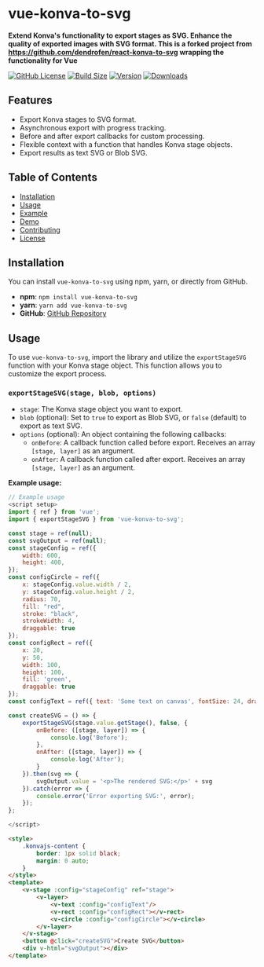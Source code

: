 # vue-konva-to-svg

**Extend Konva's functionality to export stages as SVG. Enhance the quality of exported images with SVG format. This is a forked project from https://github.com/dendrofen/react-konva-to-svg wrapping the functionality for Vue**

[![GitHub License](https://img.shields.io/github/license/peter-tell/vue-konva-to-svg)](LICENSE)
[![Build Size](https://img.shields.io/bundlephobia/minzip/vue-konva-to-svg?label=bundle%20size&style=flat&colorA=000000&colorB=000000)](https://bundlephobia.com/result?p=vue-konva-to-svg)
[![Version](https://img.shields.io/npm/v/vue-konva-to-svg?style=flat&colorA=000000&colorB=000000)](https://www.npmjs.com/package/vue-konva-to-svg)
[![Downloads](https://img.shields.io/npm/dt/vue-konva-to-svg.svg?style=flat&colorA=000000&colorB=000000)](https://www.npmjs.com/package/vue-konva-to-svg)

## Features

- Export Konva stages to SVG format.
- Asynchronous export with progress tracking.
- Before and after export callbacks for custom processing.
- Flexible context with a function that handles Konva stage objects.
- Export results as text SVG or Blob SVG.

## Table of Contents

- [Installation](#installation)
- [Usage](#usage)
- [Example](#example)
- [Demo](#demo)
- [Contributing](#contributing)
- [License](#license)

## Installation

You can install `vue-konva-to-svg` using npm, yarn, or directly from GitHub.

- **npm**: `npm install vue-konva-to-svg`
- **yarn**: `yarn add vue-konva-to-svg`
- **GitHub**: [GitHub Repository](https://github.com/peter-tell/vue-konva-to-svg)

## Usage

To use `vue-konva-to-svg`, import the library and utilize the `exportStageSVG` function with your Konva stage object. This function allows you to customize the export process.

### `exportStageSVG(stage, blob, options)`

- `stage`: The Konva stage object you want to export.
- `blob` (optional): Set to `true` to export as Blob SVG, or `false` (default) to export as text SVG.
- `options` (optional): An object containing the following callbacks:
  - `onBefore`: A callback function called before export. Receives an array `[stage, layer]` as an argument.
  - `onAfter`: A callback function called after export. Receives an array `[stage, layer]` as an argument.

**Example usage:**

```javascript
// Example usage
<script setup>
import { ref } from 'vue';
import { exportStageSVG } from 'vue-konva-to-svg';

const stage = ref(null);
const svgOutput = ref(null);
const stageConfig = ref({
    width: 600,
    height: 400,
});
const configCircle = ref({
    x: stageConfig.value.width / 2,
    y: stageConfig.value.height / 2,
    radius: 70,
    fill: "red",
    stroke: "black",
    strokeWidth: 4,
    draggable: true
});
const configRect = ref({
    x: 20,
    y: 50,
    width: 100,
    height: 100,
    fill: 'green',
    draggable: true
});
const configText = ref({ text: 'Some text on canvas', fontSize: 24, draggable: true });

const createSVG = () => {
    exportStageSVG(stage.value.getStage(), false, {
        onBefore: ([stage, layer]) => {
            console.log('Before');
        },
        onAfter: ([stage, layer]) => {
            console.log('After');
        }
    }).then(svg => {
        svgOutput.value = '<p>The rendered SVG:</p>' + svg
    }).catch(error => {
        console.error('Error exporting SVG:', error);
    });
};

</script>
```
```html
<style>
    .konvajs-content {
        border: 1px solid black;
        margin: 0 auto;
    }
</style>
<template>
    <v-stage :config="stageConfig" ref="stage">
        <v-layer>
            <v-text :config="configText"/>
            <v-rect :config="configRect"></v-rect>
            <v-circle :config="configCircle"></v-circle>
        </v-layer>
    </v-stage>
    <button @click="createSVG">Create SVG</button>
    <div v-html="svgOutput"></div>
</template>
```
